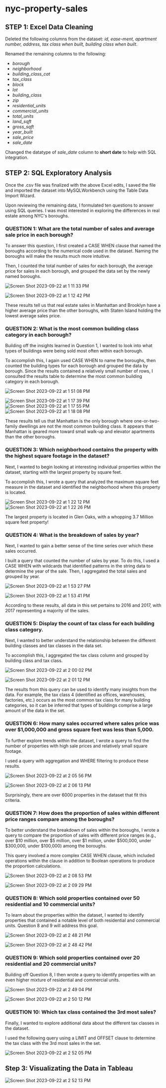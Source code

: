 # nyc-property-sales

## STEP 1: Excel Data Cleaning

Deleted the following columns from the dataset: *id, ease-ment, apartment number, address, tax class when built, building class when built*. 

Renamed the remaining columns to the following:
- *borough*
- *neighborhood*
- *building_class_cat*
- *tax_class*
- *block*
- *lot*
- *building_class*
- *zip*
- *residential_units*
- *commercial_units*
- *total_units*
- *land_sqft*
- *gross_sqft*
- *year_built*
- *sale_price*
- *sale_date*

Changed the datatype of *sale_date* column to **short date** to help with SQL integration. 

## STEP 2: SQL Exploratory Analysis 

Once the .csv file was finalized with the above Excel edits, I saved the file and imported the dataset into MySQLWorkbench using the Table Data Import Wizard. 

Upon reviewing the remaining data, I formulated ten questions to answer using SQL queries. I was most interested in exploring the differences in real estate among NYC's boroughs. 

### QUESTION 1: What are the total number of sales and average sale price in each borough? 

To answer this question, I first created a CASE WHEN clause that named the boroughs according to the numerical code used in the dataset. Naming the boroughs will make the results much more intuitive. 

Then, I counted the total number of sales for each borough, the average price for sales in each borough, and grouped the data set by the newly named boroughs. 

![Screen Shot 2023-09-22 at 1 11 33 PM](https://github.com/JacksonWaddleton/nyc-property-sales/assets/42299047/7bf2b197-9abf-4c5d-84ec-45ede5cab23e)

![Screen Shot 2023-09-22 at 1 12 42 PM](https://github.com/JacksonWaddleton/nyc-property-sales/assets/42299047/cf78af72-40ed-4297-b038-a6432095f0e4)

These results tell us that real estate sales in Manhattan and Brooklyn have a higher average price than the other boroughs, with Staten Island holding the lowest average sales price. 



### QUESTION 2: What is the most common building class category in each borough?

Building off the insights learned in Question 1, I wanted to look into what types of buildings were being sold most often within each borough. 

To accomplish this, I again used CASE WHEN to name the boroughs, then counted the building types for each borough and grouped the data by borough. Since the results contained a relatively small number of rows, I consulted the results table to determine the most common building category in each borough. 

![Screen Shot 2023-09-22 at 1 51 08 PM](https://github.com/JacksonWaddleton/nyc-property-sales/assets/42299047/5deab602-86af-45d1-a5ec-9e933bbfaac4)

![Screen Shot 2023-09-22 at 1 17 39 PM](https://github.com/JacksonWaddleton/nyc-property-sales/assets/42299047/581c2e2a-9461-46a8-abdb-ab90765c8ec2)
![Screen Shot 2023-09-22 at 1 17 55 PM](https://github.com/JacksonWaddleton/nyc-property-sales/assets/42299047/0ffd57ef-9c17-4158-b590-0c91ded08c5a)
![Screen Shot 2023-09-22 at 1 18 08 PM](https://github.com/JacksonWaddleton/nyc-property-sales/assets/42299047/77005811-c8e8-471f-b93b-ef00f6752db2)

These results tell us that Manhattan is the only borough where one-or-two-family dwellings are not the most common building class. It appears that Manhattan is geared more toward small walk-up and elevator apartments than the other boroughs. 



### QUESTION 3: Which neighborhood contains the property with the highest square footage in the dataset?

Next, I wanted to begin looking at interesting individual properties within the dataset, starting with the largest property by square feet. 

To accomplish this, I wrote a query that analyzed the maximum square feet measure in the dataset and identified the neighborhood where this property is located. 

![Screen Shot 2023-09-22 at 1 22 12 PM](https://github.com/JacksonWaddleton/nyc-property-sales/assets/42299047/e42e4455-71c7-4b10-b9d0-a29d013ead49)
![Screen Shot 2023-09-22 at 1 22 26 PM](https://github.com/JacksonWaddleton/nyc-property-sales/assets/42299047/fd622547-4cd4-4f30-aa1f-37c973b4cfca)

The largest property is located in Glen Oaks, with a whopping 3.7 Million square feet property!



### QUESTION 4: What is the breakdown of sales by year? 

Next, I wanted to gain a better sense of the time series over which these sales occurred.

I built a query that counted the number of sales by year. To do this, I used a CASE WHEN with wildcards that identified patterns in the string data to determine the year of the sale. Then, I aggregated the total sales and grouped by year. 

![Screen Shot 2023-09-22 at 1 53 27 PM](https://github.com/JacksonWaddleton/nyc-property-sales/assets/42299047/89fd3221-9abe-4a1c-9d50-5926e4be8bbe)

![Screen Shot 2023-09-22 at 1 53 41 PM](https://github.com/JacksonWaddleton/nyc-property-sales/assets/42299047/d4ec790b-d60f-480a-946c-f305298da367)

According to these results, all data in this set pertains to 2016 and 2017, with 2017 representing a majority of the sales. 



### QUESTION 5: Display the count of tax class for each building class category. 

Next, I wanted to better understand the relationship between the different building classes and tax classes in the data set. 

To accomplish this, I aggregated the tax class column and grouped by building class and tax class. 

![Screen Shot 2023-09-22 at 2 00 02 PM](https://github.com/JacksonWaddleton/nyc-property-sales/assets/42299047/0d8e4d06-4b7d-44a6-81d8-f9e15dbe3eef)

![Screen Shot 2023-09-22 at 2 01 12 PM](https://github.com/JacksonWaddleton/nyc-property-sales/assets/42299047/cd03979b-49c8-478b-b882-50aa34fa0810)

The results from this query can be used to identify many insights from the data. For example, the tax class 4 (identified as offices, warehouses, factories, etc.) occurs as the most common tax class for many building categories, so it can be inferred that types of buildings comprise a large amount of the data in the set. 



### QUESTION 6: How many sales occurred where sales price was over $1,000,000 and gross square feet was less than 5,000.

To further explore trends within the dataset, I wrote a query to find the number of properties with high sale prices and relatively small square footage. 

I used a query with aggregation and WHERE filtering to produce these results. 

![Screen Shot 2023-09-22 at 2 05 56 PM](https://github.com/JacksonWaddleton/nyc-property-sales/assets/42299047/07818857-31ed-468a-b2d4-bf651bc857dd)

![Screen Shot 2023-09-22 at 2 06 13 PM](https://github.com/JacksonWaddleton/nyc-property-sales/assets/42299047/79afc5e0-86bb-4f87-9b81-53bbf900a01e)

Surprisingly, there are over 6000 properties in the dataset that fit this criteria. 



### QUESTION 7: How does the proportion of sales within different price ranges compare among the boroughs?

To better understand the breakdown of sales within the boroughs, I wrote a query to compare the proportion of sales with different price ranges (e.g., over $10 million, over $5 million, over $1 million, under $500,000, under $300,000, under $100,000) among the boroughs.

This query involved a more complex CASE WHEN clause, which included operations within the clause in addition to Boolean operations to produce the proportion calculations. 

![Screen Shot 2023-09-22 at 2 08 53 PM](https://github.com/JacksonWaddleton/nyc-property-sales/assets/42299047/94eadb4d-8956-476e-881d-9b8f32bf7f3a)

![Screen Shot 2023-09-22 at 2 09 29 PM](https://github.com/JacksonWaddleton/nyc-property-sales/assets/42299047/5c5e3ee5-1b61-47ef-bdf0-5a233396c3d6)



### QUESTION 8:  Which sold properties contained over 50 residential and 10 commercial units? 

To learn about the properties within the dataset, I wanted to identify properties that contained a notable level of both residential and commercial units. Question 8 and 9 will address this goal. 

![Screen Shot 2023-09-22 at 2 48 21 PM](https://github.com/JacksonWaddleton/nyc-property-sales/assets/42299047/369505ae-2b3c-41d5-a024-dc315f131b56)

![Screen Shot 2023-09-22 at 2 48 42 PM](https://github.com/JacksonWaddleton/nyc-property-sales/assets/42299047/210a113c-fa89-416e-b988-010d005f2f1c)



### QUESTION 9: Which sold properties contained over 20 residential and 20 commercial units? 

Building off Question 8, I then wrote a query to identify properties with an even higher mixture of residential and commercial units. 

![Screen Shot 2023-09-22 at 2 49 04 PM](https://github.com/JacksonWaddleton/nyc-property-sales/assets/42299047/aa6e621f-825f-4290-92f2-480be399a50f)

![Screen Shot 2023-09-22 at 2 50 12 PM](https://github.com/JacksonWaddleton/nyc-property-sales/assets/42299047/af3bc187-5a68-4af8-99d9-49cf36240466)



### QUESTION 10: Which tax class contained the 3rd most sales? 

Finally, I wanted to explore additional data about the different tax classes in the dataset. 

I used the following query using a LIMIT and OFFSET clause to determine the tax class with the 3rd most sales in the set. 

![Screen Shot 2023-09-22 at 2 52 05 PM](https://github.com/JacksonWaddleton/nyc-property-sales/assets/42299047/602f8e59-3b15-46ef-84eb-ae2ee14f6aab)

## Step 3: Visualizating the Data in Tableau


![Screen Shot 2023-09-22 at 2 52 13 PM](https://github.com/JacksonWaddleton/nyc-property-sales/assets/42299047/0df32e90-c4eb-457e-81e1-169595e3d074)



